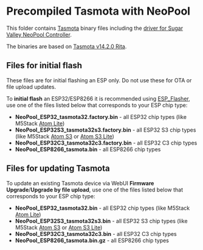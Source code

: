 # Precompiled Tasmota with NeoPool

This folder contains [Tasmota](https://github.com/arendst/Tasmota) binary files including the [driver for Sugar Valley NeoPool Controller](https://tasmota.github.io/docs/NeoPool/).

The binaries are based on [Tasmota v14.2.0 Rita](https://github.com/arendst/Tasmota/tree/v14.2.0).

## Files for initial flash

These files are for initial flashing an ESP only. Do not use these for OTA or file upload updates.

To **initial flash** an ESP32/ESP8266 it is recommended using [ESP_Flasher](https://github.com/Jason2866/ESP_Flasher), use one of the files listed below that corresponds to your ESP chip type:

- **NeoPool_ESP32_tasmota32.factory.bin** - all ESP32 chip types (like M5Stack [Atom Lite](https://docs.m5stack.com/en/core/ATOM%20Lite))
- **NeoPool_ESP32S3_tasmota32s3.factory.bin** - all ESP32 S3 chip types (like M5Stack [Atom S3](https://docs.m5stack.com/en/core/AtomS3) or [Atom S3 Lite](https://docs.m5stack.com/en/core/AtomS3%20Lite))
- **NeoPool_ESP32C3_tasmota32c3.factory.bin** - all ESP32 C3 chip types
- **NeoPool_ESP8266_tasmota.bin** - all ESP8266 chip types

## Files for updating Tasmota

To update an existing Tasmota device via WebUI **Firmware Upgrade**/**Upgrade by file upload**, use one of the files listed below that corresponds to your ESP chip type:

- **NeoPool_ESP32_tasmota32.bin** - all ESP32 chip types (like M5Stack [Atom Lite](https://docs.m5stack.com/en/core/ATOM%20Lite))
- **NeoPool_ESP32S3_tasmota32s3.bin** - all ESP32 S3 chip types (like M5Stack [Atom S3](https://docs.m5stack.com/en/core/AtomS3) or [Atom S3 Lite](https://docs.m5stack.com/en/core/AtomS3%20Lite))
- **NeoPool_ESP32C3_tasmota32c3.bin** - all ESP32 C3 chip types
- **NeoPool_ESP8266_tasmota.bin.gz** - all ESP8266 chip types

